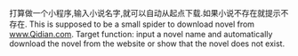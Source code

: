 打算做一个小程序,输入小说名字,就可以自动从起点下载.如果小说不存在就提示不存在.
This is supposed to be a small spider to download novel from www.Qidian.com.
Target function: input a novel name and automatically download the novel from the website or show that the novel does not exist.
